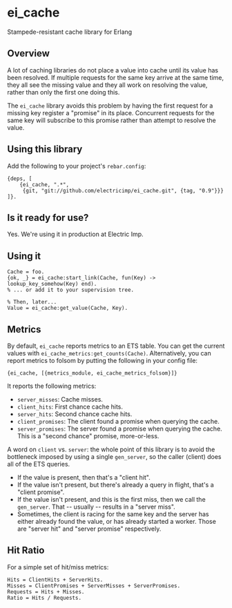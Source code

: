 # ei_cache

Stampede-resistant cache library for Erlang

## Overview

A lot of caching libraries do not place a value into cache until its value has
been resolved. If multiple requests for the same key arrive at the same time,
they all see the missing value and they all work on resolving the value, rather
than only the first one doing this.

The `ei_cache` library avoids this problem by having the first request for a
missing key register a "promise" in its place. Concurrent requests for the same
key will subscribe to this promise rather than attempt to resolve the value.

## Using this library

Add the following to your project's `rebar.config`:

    {deps, [
        {ei_cache, ".*",
         {git, "git://github.com/electricimp/ei_cache.git", {tag, "0.9"}}}
    ]}.

## Is it ready for use?

Yes. We're using it in production at Electric Imp.

## Using it

    Cache = foo.
    {ok, _} = ei_cache:start_link(Cache, fun(Key) -> lookup_key_somehow(Key) end).
    % ... or add it to your supervision tree.

    % Then, later...
    Value = ei_cache:get_value(Cache, Key).

## Metrics

By default, `ei_cache` reports metrics to an ETS table. You can get the current
values with `ei_cache_metrics:get_counts(Cache)`. Alternatively, you can report
metrics to folsom by putting the following in your config file:

    {ei_cache, [{metrics_module, ei_cache_metrics_folsom}]}

It reports the following metrics:

- `server_misses`: Cache misses.
- `client_hits`: First chance cache hits.
- `server_hits`: Second chance cache hits.
- `client_promises`: The client found a promise when querying the cache.
- `server_promises`: The server found a promise when querying the cache. This
  is a "second chance" promise, more-or-less.

A word on `client` vs. `server`: the whole point of this library is to avoid
the bottleneck imposed by using a single `gen_server`, so the caller (client)
does all of the ETS queries.

- If the value is present, then that's a "client hit".
- If the value isn't present, but there's already a query in flight, that's a
  "client promise".
- If the value isn't present, and this is the first miss, then we call the
  `gen_server`. That -- usually -- results in a "server miss".
- Sometimes, the client is racing for the same key and the server has either
  already found the value, or has already started a worker. Those are "server
  hit" and "server promise" respectively.

## Hit Ratio

For a simple set of hit/miss metrics:

    Hits = ClientHits + ServerHits.
    Misses = ClientPromises + ServerMisses + ServerPromises.
    Requests = Hits + Misses.
    Ratio = Hits / Requests.
